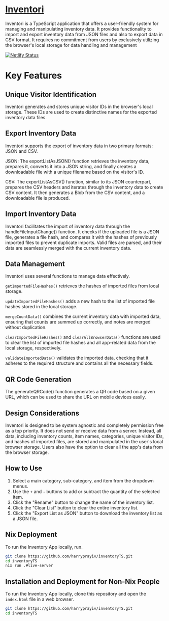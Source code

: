 # [Inventori](https://glittery-puffpuff-043120.netlify.app/)

Inventori is a TypeScript application that offers a user-friendly system for managing and manipulating inventory data. It provides functionality to import and export inventory data from JSON files and also to export data in CSV format. It requires no commitment from users by exclusively utilizing the browser's local storage for data handling and management


[![Netlify Status](https://api.netlify.com/api/v1/badges/77991343-af4e-4913-be94-f1789ca2981d/deploy-status)](https://app.netlify.com/sites/glittery-puffpuff-043120/deploys)

# Key Features

## Unique Visitor Identification
Inventori generates and stores unique visitor IDs in the browser's local storage. These IDs are used to create distinctive names for the exported inventory data files.

## Export Inventory Data
Inventori supports the export of inventory data in two primary formats: JSON and CSV.

JSON: The exportListAsJSON() function retrieves the inventory data, prepares it, converts it into a JSON string, and finally creates a downloadable file with a unique filename based on the visitor's ID.

CSV: The exportListAsCSV() function, similar to its JSON counterpart, prepares the CSV headers and iterates through the inventory data to create CSV content. It then generates a Blob from the CSV content, and a downloadable file is produced.

## Import Inventory Data
Inventori facilitates the import of inventory data through the handleFileInputChange() function. It checks if the uploaded file is a JSON file, generates a file hash, and compares it with the hashes of previously imported files to prevent duplicate imports. Valid files are parsed, and their data are seamlessly merged with the current inventory data.

## Data Management
Inventori uses several functions to manage data effectively.

`getImportedFileHashes()` retrieves the hashes of imported files from local storage.

`updateImportedFileHashes()` adds a new hash to the list of imported file hashes stored in the local storage.

`mergeCountData()` combines the current inventory data with imported data, ensuring that counts are summed up correctly, and notes are merged without duplication.

`clearImportedFileHashes()` and `clearAllBrowserData()` functions are used to clear the list of imported file hashes and all app-related data from the local storage, respectively.

`validateImportedData()` validates the imported data, checking that it adheres to the required structure and contains all the necessary fields.

## QR Code Generation
The generateQRCode() function generates a QR code based on a given URL, which can be used to share the URL on mobile devices easily.

## Design Considerations
Inventori is designed to be system agnostic and completely permission free as a top priority. It does not send or receive data from a server. Instead, all data, including inventory counts, item names, categories, unique visitor IDs, and hashes of imported files, are stored and manipulated in the user's local browser storage. Users also have the option to clear all the app's data from the browser storage.


## How to Use

1. Select a main category, sub-category, and item from the dropdown menus.
2. Use the `+` and `-` buttons to add or subtract the quantity of the selected item.
3. Click the "Rename" button to change the name of the inventory list.
4. Click the "Clear List" button to clear the entire inventory list.
5. Click the "Export List as JSON" button to download the inventory list as a JSON file.


## Nix Deployment

To run the Inventory App locally, run.

```bash
git clone https://github.com/harryprayiv/inventoryTS.git
cd inventoryTS
nix run .#live-server

```

## Installation and Deployment for Non-Nix People

To run the Inventory App locally, clone this repository and open the `index.html` file in a web browser.

```bash
git clone https://github.com/harryprayiv/inventoryTS.git
cd inventoryTS

```





